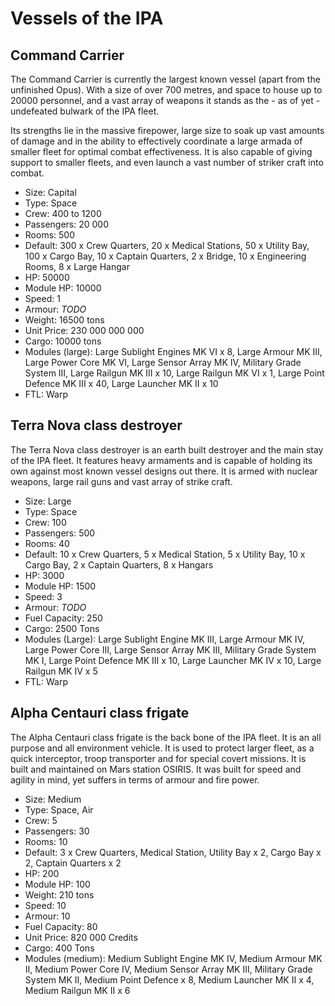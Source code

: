 # Vessels of the IPA

## Command Carrier

The Command Carrier is currently the largest known vessel (apart from the
unfinished Opus). With a size of over 700 metres, and space to house up to 20000
personnel, and a vast array of weapons it stands as the - as of yet - undefeated
bulwark of the IPA fleet.

Its strengths lie in the massive firepower, large size to soak up vast amounts
of damage and in the ability to effectively coordinate a large armada of
smaller fleet for optimal combat effectiveness. It is also capable of giving
support to smaller fleets, and even launch a vast number of striker craft into
combat.

- Size: Capital
- Type: Space
- Crew: 400 to 1200
- Passengers: 20 000
- Rooms: 500
- Default: 300 x Crew Quarters, 20 x Medical Stations, 50 x Utility Bay, 100 x Cargo Bay, 10 x Captain Quarters, 2 x Bridge, 10 x Engineering Rooms, 8 x Large Hangar
- HP: 50000
- Module HP: 10000
- Speed: 1
- Armour: _TODO_
- Weight: 16500 tons
- Unit Price: 230 000 000 000
- Cargo: 10000 tons
- Modules (large): Large Sublight Engines MK VI x 8, Large Armour MK III, Large Power Core MK VI, Large Sensor Array MK IV, Military Grade System III, Large Railgun MK III x 10, Large Railgun MK VI x 1, Large Point Defence MK III x 40, Large Launcher MK II x 10
- FTL: Warp

## Terra Nova class destroyer

The Terra Nova class destroyer is an earth built destroyer and the main stay of
the IPA fleet. It features heavy armaments and is capable of holding its own
against most known vessel designs out there. It is armed with nuclear weapons,
large rail guns and vast array of strike craft.

- Size: Large
- Type: Space
- Crew: 100
- Passengers: 500
- Rooms: 40
- Default: 10 x Crew Quarters, 5 x Medical Station, 5 x Utility Bay, 10 x Cargo Bay, 2 x Captain Quarters, 8 x Hangars
- HP: 3000
- Module HP: 1500
- Speed: 3
- Armour: _TODO_
- Fuel Capacity: 250
- Cargo: 2500 Tons
- Modules (Large): Large Sublight Engine MK III, Large Armour MK IV, Large Power Core III, Large Sensor Array MK III, Military Grade System MK I, Large Point Defence MK III x 10, Large Launcher MK IV x 10, Large Railgun MK IV x 5
- FTL: Warp

## Alpha Centauri class frigate

The Alpha Centauri class frigate is the back bone of the IPA fleet. It is an
all purpose and all environment vehicle. It is used to protect larger fleet, as
a quick interceptor, troop transporter and for special covert missions. It is
built and maintained on Mars station OSIRIS. It was built for speed and agility
in mind, yet suffers in terms of armour and fire power.

- Size: Medium
- Type: Space, Air
- Crew: 5
- Passengers: 30
- Rooms: 10
- Default: 3 x Crew Quarters, Medical Station, Utility Bay x 2, Cargo Bay x 2, Captain Quarters x 2
- HP: 200
- Module HP: 100
- Weight: 210 tons
- Speed: 10
- Armour: 10
- Fuel Capacity: 80
- Unit Price: 820 000 Credits
- Cargo: 400 Tons
- Modules (medium): Medium Sublight Engine MK IV, Medium Armour MK II, Medium Power Core IV, Medium Sensor Array MK III, Military Grade System MK II, Medium Point Defence x 8, Medium Launcher MK II x 4, Medium Railgun MK II x 6
